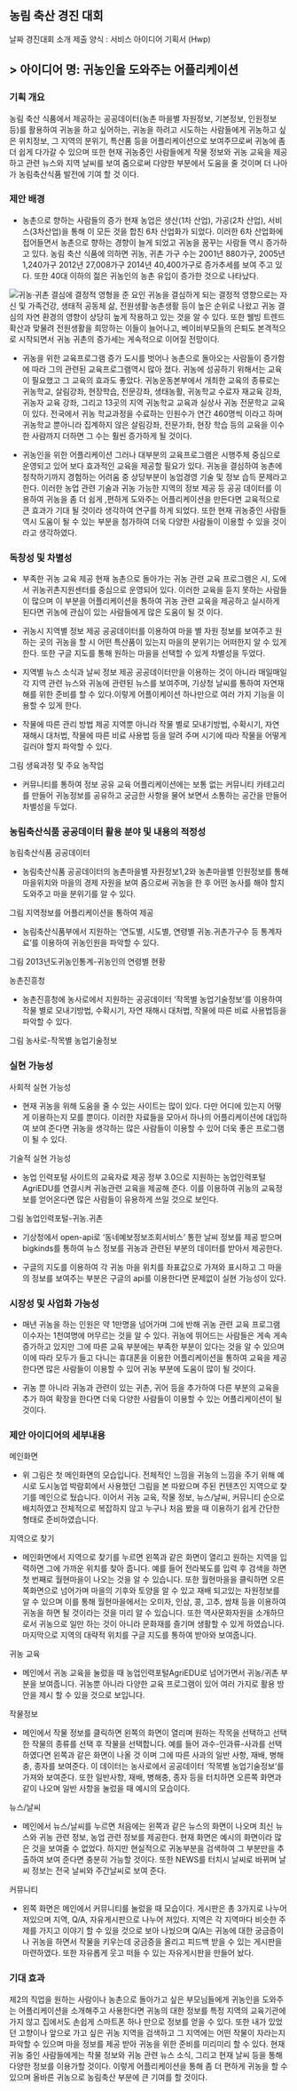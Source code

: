 ﻿---
layout: default
---

## 농림 축산 경진 대회

날짜
경진대회 소개
제출 양식 : 서비스 아이디어 기획서 (Hwp)

## > 아이디어 명: 귀농인을 도와주는 어플리케이션

### 기획 개요
 농림 축산 식품에서 제공하는 공공데이터(농촌 마을별 자원정보, 기본정보, 인원정보 등)를 활용하여 귀농을 하고 싶어하는, 귀농을 하려고 시도하는 사람들에게 귀농하고 싶은 위치정보, 그 지역의 분위기, 특산품 등을 어플리케이션으로 보여주므로써 귀농에 좀 더 쉽게 다가갈 수 있으며 또한 현재 귀농중인 사람들에게 작물 정보와 귀농 교육을 제공하고 관련 뉴스와 지역 날씨를 보여 줌으로써 다양한 부분에서 도움을 줄 것이며 더 나아가 농림축산식품 발전에 기여 할 것 이다.

### 제안 배경
- 농촌으로 향하는 사람들의 증가
   현재 농업은 생산(1차 산업), 가공(2차 산업), 서비스(3차산업)을 통해 이 모든 것을 합친 6차 산업화가 되었다. 이러한 6차 산업화에 접어들면서 농촌으로 향하는 경향이 늘게 되었고 귀농을 꿈꾸는 사람들 역시 증가하고 있다. 농림 축산 식품에 의하면 귀농, 귀촌 가구 수는 2001년 880가구, 2005년 1,240가구 2012년 27,008가구  2014년 40,400가구로 증가추세를 보여 주고 있다. 또한 40대 이하의 젊은 귀농인의 농촌 유입이 증가한 것으로 나타났다.


![귀농·귀촌 결심에 결정적 영형을 준 요인](https://dydwkd486.github.io/post/img/competition1-1)
   귀농을 결심하게 되는 결정적 영향으로는 자신 및 가족건강, 생태적 공동체 삶, 전원생활·농촌생활 등이 높은 순위로 나왔고 귀농 결심의 자연 환경의 영향이 상당히 높게 작용하고 있는 것을 알 수 있다. 또한 웰빙 트렌드 확산과 맞물려 전원생활을 희망하는 이들이 늘어나고, 베이비부모들의 은퇴도 본격적으로 시작되면서 귀농 귀촌의 증가세는 게속적으로 이어질 전망이다.

- 귀농을 위한 교육프로그램 증가
   도시를 벗어나 농촌으로 돌아오는 사람들이 증가함에 따라 그의 관련된 교육프로그램역시 많아 졌다. 귀농에 성공하기 위해서는 교육이 필요했고 그 교육의 효과도 좋았다. 귀농운동본부에서 개최한 교육의 종류로는 귀농학교, 살림강좌, 현장학습, 전문강좌, 생태농활, 귀농학교 수료자 재교육 강좌, 귀농자 교육 강좌, 그리고 13곳의 지역 귀농학교 교육과 실상사 귀농 전문학교 교육이 있다. 전국에서 귀농 학교과정을 수료하는 인원수가 연간 460명씩 이라고 하며 귀농학교 뿐아니라 집계하지 않은 살림강좌, 전문가좌, 현장 학습 등의 교육을 이수한 사람까지 더하면 그 수는 훨씬 증가하게 될 것이다.

- 귀농인을 위한 어플리케이션
   그러나 대부분의 교육프로그램은 시행주체 중심으로 운영되고 있어 보다 효과적인 교육을 제공할 필요가 있다. 귀농을 결심하여 농촌에 정착하기까지 경험하는 어려움 중 상당부분이 농업경영 기술 및 정보 습득 문제라고 한다. 이러한 농업 관련 기술과 귀농 가능한 지역의 정보 제공 등 공공 데이터를 이용하여 귀농을 좀 더 쉽게 ,편하게 도와주는 어플리케이션을 만든다면 교육적으로 큰 효과가 기대 될 것이라 생각하여 연구를 하게 되었다. 또한 현재 귀농중인 사람들 역시 도움이 될 수 있는 부분을 첨가하여 더욱 다양한 사람들이 이용할 수 있을 것이라고 생각하였다.

### 독창성 및 차별성

- 부족한 귀농 교육 제공
  현재 농촌으로 돌아가는 귀농 관련 교육 프로그램은 시, 도에서 귀농귀촌지원센터를 중심으로 운영되어 있다. 이러한 교육을 듣지 못하는 사람들이 많으며 이 부분을 어플리케이션을 통하여 귀농 관련 교육을 제공하고 실시하게 된다면 귀농에 관심이 있는 사람들에게 많은 도움이 될 것 이다.

- 귀농시 지역별 정보 제공
  공공데이터를 이용하여 마을 별 자원 정보를 보여주고 원하는 곳의 귀농을 할 시 어떤 특산품이 있는지 마을의 분위기는 어떠한지 알 수 있게 한다. 또한 구글 지도를 통해 원하는 마을을 선택할 수 있게 차별성을 두었다.

- 지역별 뉴스 소식과 날씨 정보 제공
  공공데이터만을 이용하는 것이 아니라 매일매일 각 지역 관련 뉴스와 귀농에 관련된 뉴스를 보여주며, 기상청 날씨를 통하여 자연재해를 위한 준비를 할 수 있다.이렇게 어플이케이션 하나만으로 여러 가지 기능을 이용할 수 있게 한다.

- 작물에 따른 관리 방법 제공
  지역뿐 아니라 작물 별로 모내기방법, 수확시기, 자연 재해시 대처법, 작물에 따른 비료 사용법 등을 알려 주며 시기에 따라 작물을 어떻게 길러야 할지 파악할 수 있다.

그림  생육과정 및 주요 농작업


- 커뮤니티를 통하여 정보 공유
  교육 어플리케이션에는 보통 없는 커뮤니티 카테고리를 만들어 귀농정보를 공유하고 궁금한 사항을 물어 보면서 소통하는 공간을 만들어 차별성을 두었다.

### 농림축산식품 공공데이터 활용 분야 및 내용의 적정성

농림축산식품 공공데이터
- 농림축산식품 공공데이터의 농촌마을별 자원정보1,2와 농촌마을별 인원정보를 통해 마을위치와 마을의 경제 자원을 보여 줌으로써 귀농을 한 후 어떤 농사를 해야 할지 도와주고 마을 분위기를 알 수 있다.


그림  지역정보를 어플리케이션을 통하여 제공


- 농림축산식품부에서 지원하는 ‘연도별, 시도별, 연령별 귀농.귀촌가구수 등 통계자료’를 이용하여 귀농인원을 파악할 수 있다.


그림  2013년도귀농인통계-귀농인의 연령별 현황

농촌진흥청
- 농촌진흥청에 농사로에서 지원하는 공공데이터 ‘작목별 농업기술정보’를 이용하여 작물 별로 모내기방법, 수확시기, 자연 재해시 대처법, 작물에 따른 비료 사용법등을 파악할 수 있다.

그림  농사로-작목별 농업기술정보

### 실현 가능성

사회적 실현 가능성
- 현재 귀농을 위해 도움을 줄 수 있는 사이트는 많이 있다. 다만 어디에 있는지 어떻게 이용하는지 모를 뿐이다. 이러한 자료들을 모아서 하나의 어플리케이션에 대입하여 보여 준다면 귀농을 생각하는 많은 사람들이 이용할 수 있어 더욱 좋은 프로그램이 될 수 있다.

기술적 실현 가능성
- 농업 인력포털 사이트의 교육자료 제공
  정부 3.0으로 지원하는 농업인력포털AgriEDU를 연결시켜 귀농관련 교육을 제공해 준다. 이를 이용하여 귀농의 교육정보를 얻어온다면 많은 사람들이 유용하게 쓰일 것으로 보인다.

그림  농업인력포털-귀농.귀촌


 - 기상청에서 open-api로 ‘동네예보정보조회서비스’ 통한 날씨 정보를 제공 받으며 bigkinds를 통하여 뉴스 정보를 귀농과 관련된 부분의 데이터를 받아서 제공한다.

 - 구글의 지도를 이용하여 각 귀농 마을 위치를 좌표값으로 가져와 표시하고 그 마을의 정보를 보여주는 부분은 구글의 api를 이용한다면 문제없이 실현 가능성이 있다.

### 시장성 및 사업화 가능성

- 매년 귀농을 하는 인원은 약 1만명을 넘어가며 그에 반해 귀농 관련 교육 프로그램 이수자는 1천여명에 머무르는 것을 알 수 있다. 귀농에 뛰어드는 사람들은 게속 게속 증가하고 있지만 그에 따른 교육 부분에는 부족한 부분이 있다는 것을 알 수 있으며 이에 따라 모두가 들고 다니는 휴대폰을 이용한 어플리케이션을 통하여 교육을 제공한다면 많은 사람들이 이용할 수 있어 귀농 부분에 도움이 많이 될 것이다.

- 귀농 뿐 아니라 귀농과 관련이 있는 귀촌, 귀어 등을 추가하여 다른 부분의 교육을 추가 하여 확장을 한다면 더욱 다양한 사람들이 이용할 수 있는 어플리케이션이 될 것이다.

### 제안 아이디어의 세부내용



메인화면

 - 위 그림은 첫 메인화면의 모습입니다. 전체적인 느낌을 귀농의 느낌을 주기 위해 예시로 도시농업 박람회에서 사용했던 그림을 본 따왔으며 주된 컨텐츠인 지역으로 찾기를 메인으로 뒀습니다. 이어서 귀농 교육, 작물 정보, 뉴스/날씨, 커뮤니티 순으로 배치하였고 전체적으로 복잡하지 않고 누구나 처음 봤을 때 이용하기 쉽게 간단한 형태로 준비하였습니다.





지역으로 찾기

 - 메인화면에서 지역으로 찾기를 누르면 왼쪽과 같은 화면이 열리고 원하는 지역을 입력하면 그에 가까운 위치를 찾아 줍니다. 예를 들어 전라북도를 입력 후 검색을 하면 첫 번째로 월현마을이 나오는 것을 알 수 있습니다. 또한 월현마을을 클릭하면 오른쪽화면으로 넘어가며 마을의 기후와 토양을 알 수 있고 재배 되고있는 자원정보를 알 수 있으며 이를 통해 월현마을에서는 오미자, 인삼, 콩, 고추, 쌈채 등을 이용하여 귀농을 하면 될 것이라는 것을 미리 알 수 있습니다. 또한 역사문화자원을 소개하므로서 귀농으로 일만 하는 것이 아니라 문화재를 즐기며 생활할 수 있게 하였습니다. 마지막으로 지역의 대략적 위치를 구글 지도를 통하여 받아와 보여줍니다.


귀농 교육

 - 메인에서 귀농 교육을 눌렀을 때 농업인력포털AgriEDU로 넘어가면서 귀농/귀촌 부분을 보여줍니다. 귀농뿐 아니라 다양한 교육 프로그램이 있어 여러 가지로 활용 방안을 제시 할 수 있을 것으로 보입니다.






작물정보

 - 메인에서 작물 정보를 클릭하면 왼쪽의 화면이 열리며 원하는 작목을 선택하고 선택한 작물의 종류를 선택 후 작물을 선택합니다. 예를 들어 과수-인과류-사과를 선택하였다면 왼쪽과 같은 화면이 나올 것 이며 그에 따른 사과의 일반 사항, 재배, 병해충, 종자를 보여준다. 이 데이터는 농사로에서 공공데이터 ‘작목별 농업기술정보’를 가져와 보여준다. 또한 일반사항, 재배, 병해충, 종자 등을 터치하면 오른쪽 화면과 같이 나오며 일반 사항을 눌렀을 때 예시의 모습이다.





뉴스/날씨

 - 메인에서 뉴스/날씨를 누르면 처음에는 왼쪽과 같은 뉴스의 화면이 나오며 최신 뉴스와 귀농 관련 정보, 농업 관련 정보를 제공한다. 현재 화면은 예시의 화면이라 많은 것을 보여줄 수 없었다. 하지만 현실적으로 귀농부분을 검색하여 그 부분만을 추출하여 보여 준다면 충분히 가능할 것이다. 또한 NEWS를 터치시 날씨로 바뀌며 날씨 정보는 전국 날씨와 주간날씨로 보여 준다.





커뮤니티

 - 왼쪽 화면은 메인에서 커뮤니티를 눌렀을 때 모습이다. 게시판은 총 3가지로 나누어 져있으며 지역, Q/A, 자유게시판으로 나누어 져있다. 지역은 각 지역마다 비슷한 주제를 가지고 이야기 할 수 있을 것으로 보아 나눴으며 Q/A는 귀농에 대한 궁금증이나 귀농을 하면서 작물을 키우는데 궁금증을 올리고 피드백 받을 수 있는 게시판을 마련하였다. 또한 자유롭게 웃고 떠들 수 있는 자유게시판을 만들어 놨다.

### 기대 효과

제2의 직업을 원하는 사람이나 농촌으로 돌아가고 싶은 부모님들에게 귀농인을 도와주는 어플리케이션을 소개해주고 사용한다면 귀농의 대한 정보를 특정 지역의 교육기관에 가지 않고 집에서도 손쉽게 스마트폰 하나 만으로 정보를 얻을 수 있다. 또한 내가 있었던 고향이나 앞으로 가고 싶은 귀농 지역을 검색하고 그 지역에는 어떤 작물이 자라는지 파악할 수 있으며 마을 정보를 제공 받아 귀농을 위한 준비를 미리미리 할 수 있다. 현재 귀농 중인 사람들에게는 작물 정보와 귀농 관련 뉴스 소식, 그리고 현재 날씨 등을 통해 다양한 정보를 이용가할 것이다. 이렇게 어플리케이션을 통해 좀 더 편하게 귀농을 할 수 있으며 올바른 귀농으로 농림축산 부분에 큰 기여를 할 것이다.
